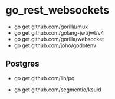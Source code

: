 # go_rest_websockets

 - go get github.com/gorilla/mux
 - go get github.com/golang-jwt/jwt/v4
 - go get github.com/gorilla/websocket
 - go get github.com/joho/godotenv

 ## Postgres

 - go get github.com/lib/pq


 - go get github.com/segmentio/ksuid